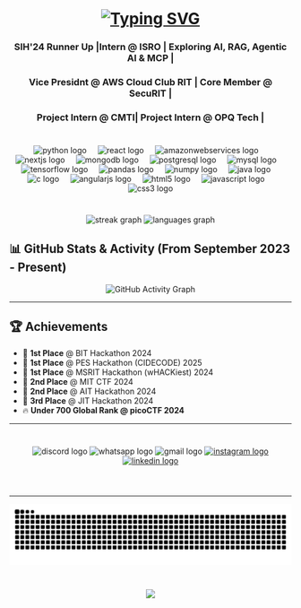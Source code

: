 <br clear="both">
<div align="center">
  <h1>
    <a href="https://git.io/typing-svg">
      <img src="https://readme-typing-svg.herokuapp.com?font=Fira+Code&weight=500&size=30&duration=2000&pause=1000&color=33F745&center=true&vCenter=true&width=550&height=60&lines=Hi+I+am+Kamal+Karteek+U!;A+Curious+Mind;A+Passionate+Developer" alt="Typing SVG" />
    </a>
  </h1>
</div>

<h3 align="center">SIH'24 Runner Up |Intern @ ISRO | Exploring AI, RAG, Agentic AI & MCP |</h3>
<h3 align="center">Vice Presidnt @ AWS Cloud Club RIT | Core Member @ SecuRIT | </h3>
<h3 align="center">Project Intern @ CMTI| Project Intern @ OPQ Tech |</h3>



###

<br clear="both">

<div align="center">
  <img src="https://cdn.jsdelivr.net/gh/devicons/devicon/icons/python/python-original.svg" height="30" alt="python logo"  />
  <img width="12" />
  <img src="https://cdn.jsdelivr.net/gh/devicons/devicon/icons/react/react-original.svg" height="30" alt="react logo"  />
  <img width="12" />
  <img src="https://cdn.jsdelivr.net/gh/devicons/devicon/icons/amazonwebservices/amazonwebservices-line-wordmark.svg" height="30" alt="amazonwebservices logo"  />
  <img width="12" />
  <img src="https://cdn.jsdelivr.net/gh/devicons/devicon/icons/nextjs/nextjs-original.svg" height="30" alt="nextjs logo"  />
  <img width="12" />
  <img src="https://cdn.jsdelivr.net/gh/devicons/devicon/icons/mongodb/mongodb-original.svg" height="30" alt="mongodb logo"  />
  <img width="12" />
  <img src="https://cdn.jsdelivr.net/gh/devicons/devicon/icons/postgresql/postgresql-original.svg" height="30" alt="postgresql logo"  />
  <img width="12" />
  <img src="https://cdn.jsdelivr.net/gh/devicons/devicon/icons/mysql/mysql-original.svg" height="30" alt="mysql logo"  />
  <img width="12" />
  <img src="https://cdn.jsdelivr.net/gh/devicons/devicon/icons/tensorflow/tensorflow-original.svg" height="30" alt="tensorflow logo"  />
  <img width="12" />
  <img src="https://cdn.jsdelivr.net/gh/devicons/devicon/icons/pandas/pandas-original.svg" height="30" alt="pandas logo"  />
  <img width="12" />
  <img src="https://cdn.jsdelivr.net/gh/devicons/devicon/icons/numpy/numpy-original.svg" height="30" alt="numpy logo"  />
  <img width="12" />
  <img src="https://cdn.jsdelivr.net/gh/devicons/devicon/icons/java/java-original.svg" height="30" alt="java logo"  />
  <img width="12" />
  <img src="https://cdn.jsdelivr.net/gh/devicons/devicon/icons/c/c-original.svg" height="30" alt="c logo"  />
  <img width="12" />
  <img src="https://cdn.jsdelivr.net/gh/devicons/devicon/icons/angularjs/angularjs-original.svg" height="30" alt="angularjs logo"  />
  <img width="12" />
  <img src="https://cdn.jsdelivr.net/gh/devicons/devicon/icons/html5/html5-original.svg" height="30" alt="html5 logo"  />
  <img width="12" />
  <img src="https://cdn.jsdelivr.net/gh/devicons/devicon/icons/javascript/javascript-original.svg" height="30" alt="javascript logo"  />
  <img width="12" />
  <img src="https://cdn.jsdelivr.net/gh/devicons/devicon/icons/css3/css3-original.svg" height="30" alt="css3 logo"  />
</div>


#

<div align="center"> 
  <img src="https://streak-stats.demolab.com?user=kamalllx&locale=en&mode=daily&theme=dracula&hide_border=false&border_radius=5" height="150" alt="streak graph"  />
  <img src="https://github-readme-stats.vercel.app/api/top-langs?username=kamalllx&locale=en&hide_title=false&layout=compact&card_width=320&langs_count=7&theme=dracula&hide_border=false" height="150" alt="languages graph"  />
</div>

## 📊 **GitHub Stats & Activity (From September 2023 - Present)**

<div align="center">
  <img width="90%" src="https://github-readme-activity-graph.vercel.app/graph?username=kamalllx&theme=dracula&since=2023-09-01" alt="GitHub Activity Graph">
</div>

---

## 🏆 **Achievements**
- 🥇 **1st Place** @ BIT Hackathon 2024  
- 🥇 **1st Place** @ PES Hackathon (CIDECODE) 2025  
- 🥇 **1st Place** @ MSRIT Hackathon (wHACKiest) 2024  
- 🥈 **2nd Place** @ MIT CTF 2024  
- 🥈 **2nd Place** @ AIT Hackathon 2024  
- 🥉 **3rd Place** @ JIT Hackathon 2024  
- 🔥 **Under 700 Global Rank @ picoCTF 2024**  
---
###

<br clear="both">

<div align="center">
  <img src="https://img.shields.io/static/v1?message=Discord&logo=discord&label=__red_john__&color=7289DA&logoColor=white&labelColor=&style=for-the-badge" height="35" alt="discord logo"  />
  <img src="https://img.shields.io/static/v1?message=Whatsapp&logo=whatsapp&label=9108055864&color=25D366&logoColor=white&labelColor=&style=for-the-badge" height="35" alt="whatsapp logo"  />
  <img src="https://img.shields.io/static/v1?message=Gmail&logo=gmail&label=kamalkarteek1@gmail.com&color=D14836&logoColor=white&labelColor=&style=for-the-badge" height="35" alt="gmail logo"  />
  <a href="https://www.instagram.com/kamal_karteek/" target="_blank">
    <img src="https://img.shields.io/static/v1?message=Instagram&logo=instagram&label=&color=E4405F&logoColor=white&labelColor=&style=for-the-badge" height="35" alt="instagram logo"  />
  </a>
  <a href="https://www.linkedin.com/in/kamal-karteek-u/" target="_blank">
    <img src="https://img.shields.io/static/v1?message=LinkedIn&logo=linkedin&label=&color=0077B5&logoColor=white&labelColor=&style=for-the-badge" height="35" alt="linkedin logo"  />
  </a>
</div>

###

<br clear="both">

---

<img src="https://raw.githubusercontent.com/kamalllx/kamalllx/output/snake.svg" alt="Snake animation" />

###

<br clear="both">

<div align="center">
  <img src="https://profile-counter.glitch.me/kamalllx/count.svg?"  />
</div>

###
